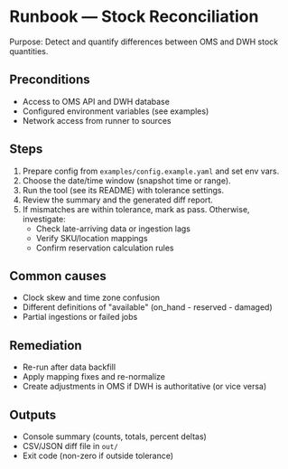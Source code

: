 # Runbook — Stock Reconciliation

Purpose: Detect and quantify differences between OMS and DWH stock quantities.

## Preconditions

- Access to OMS API and DWH database
- Configured environment variables (see examples)
- Network access from runner to sources

## Steps

1) Prepare config from `examples/config.example.yaml` and set env vars.
2) Choose the date/time window (snapshot time or range).
3) Run the tool (see its README) with tolerance settings.
4) Review the summary and the generated diff report.
5) If mismatches are within tolerance, mark as pass. Otherwise, investigate:
   - Check late-arriving data or ingestion lags
   - Verify SKU/location mappings
   - Confirm reservation calculation rules

## Common causes

- Clock skew and time zone confusion
- Different definitions of "available" (on_hand - reserved - damaged)
- Partial ingestions or failed jobs

## Remediation

- Re-run after data backfill
- Apply mapping fixes and re-normalize
- Create adjustments in OMS if DWH is authoritative (or vice versa)

## Outputs

- Console summary (counts, totals, percent deltas)
- CSV/JSON diff file in `out/`
- Exit code (non-zero if outside tolerance)
